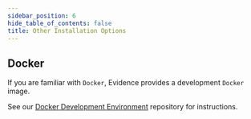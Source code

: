 ```yaml
---
sidebar_position: 6
hide_table_of_contents: false
title: Other Installation Options
---
```


## Docker 
If you are familiar with `Docker`, Evidence provides a development `Docker` image.  

See our [Docker Development Environment](https://github.com/evidence-dev/docker-devenv) repository for instructions.